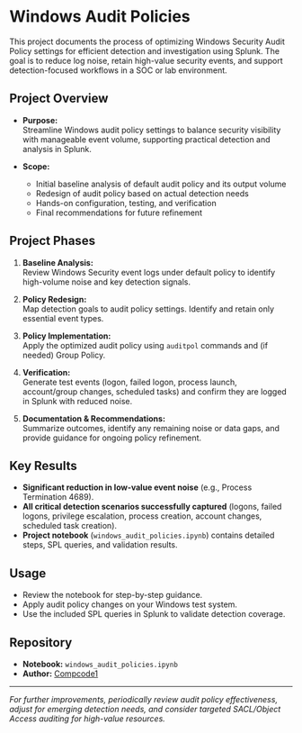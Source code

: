 # Windows Audit Policies

This project documents the process of optimizing Windows Security Audit Policy settings for efficient detection and investigation using Splunk. The goal is to reduce log noise, retain high-value security events, and support detection-focused workflows in a SOC or lab environment.

## Project Overview

- **Purpose:**  
  Streamline Windows audit policy settings to balance security visibility with manageable event volume, supporting practical detection and analysis in Splunk.

- **Scope:**  
  - Initial baseline analysis of default audit policy and its output volume
  - Redesign of audit policy based on actual detection needs
  - Hands-on configuration, testing, and verification
  - Final recommendations for future refinement

## Project Phases

1. **Baseline Analysis:**  
   Review Windows Security event logs under default policy to identify high-volume noise and key detection signals.

2. **Policy Redesign:**  
   Map detection goals to audit policy settings. Identify and retain only essential event types.

3. **Policy Implementation:**  
   Apply the optimized audit policy using `auditpol` commands and (if needed) Group Policy.

4. **Verification:**  
   Generate test events (logon, failed logon, process launch, account/group changes, scheduled tasks) and confirm they are logged in Splunk with reduced noise.

5. **Documentation & Recommendations:**  
   Summarize outcomes, identify any remaining noise or data gaps, and provide guidance for ongoing policy refinement.

## Key Results

- **Significant reduction in low-value event noise** (e.g., Process Termination 4689).
- **All critical detection scenarios successfully captured** (logons, failed logons, privilege escalation, process creation, account changes, scheduled task creation).
- **Project notebook** (`windows_audit_policies.ipynb`) contains detailed steps, SPL queries, and validation results.

## Usage

- Review the notebook for step-by-step guidance.
- Apply audit policy changes on your Windows test system.
- Use the included SPL queries in Splunk to validate detection coverage.

## Repository

- **Notebook:** `windows_audit_policies.ipynb`
- **Author:** [Compcode1](https://github.com/Compcode1)

---

*For further improvements, periodically review audit policy effectiveness, adjust for emerging detection needs, and consider targeted SACL/Object Access auditing for high-value resources.*
